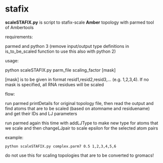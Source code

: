 # stafix

**scaleSTAFIX.py** is script to stafix-scale **Amber** topology with parmed tool of Ambertools

requirements:

parmed and python 3 (remove input/output type definitions in is_to_be_scaled function to use this also with python 2)

usage:

python scaleSTAFIX.py parm_file scaling_factor [mask]
	
[mask] is to be given in format resid1,resid2,resid3,... (e.g. 1,2,3,4). If no mask is specified, all RNA residues will be scaled

flow:

run parmed printDetails for original topology file, then read the output and find atoms that are to be scaled (based on atomname and residuename) and get their IDs and LJ parameters
	
run parmed again this time with addLJType to make new type for atoms that we scale and then changeLJpair to scale epsilon for the selected atom pairs
  
example:

	python scaleSTAFIX.py complex.parm7 0.5 1,2,3,4,5,6

do not use this for scaling topologies that are to be converted to gromacs!
